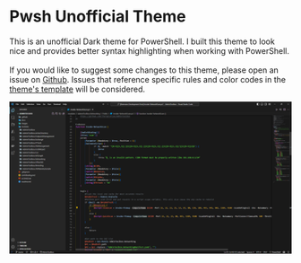 # Pwsh Unofficial Theme

This is an unofficial Dark theme for PowerShell. I built this theme to look nice and provides better syntax highlighting when working with PowerShell.
<br></br>
If you would like to suggest some changes to this theme, please open an issue on [Github](https://github.com/TheTaylorLee/pwsh-theme-unofficial). Issues that reference specific rules and color codes in the [theme's template](https://github.com/TheTaylorLee/pwsh-theme-unofficial/blob/master/themes/Pwsh%20Theme%20Unofficial-color-theme.json) will be considered.

![preview](https://raw.githubusercontent.com/TheTaylorLee/pwsh-theme-unofficial/master/assets/themepreview.png)